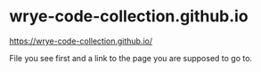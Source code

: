 wrye-code-collection.github.io
======================

https://wrye-code-collection.github.io/

File you see first and a link to the page you are supposed to go to.